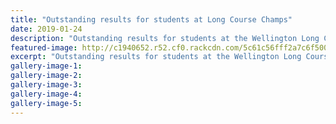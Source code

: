 ```yaml
---
title: "Outstanding results for students at Long Course Champs"
date: 2019-01-24
description: "Outstanding results for students at the Wellington Long Course Championships..."
featured-image: http://c1940652.r52.cf0.rackcdn.com/5c61c56fff2a7c6f500000c3/Wellington-Long-course200-24.1.jpg
excerpt: "Outstanding results for students at the Wellington Long Course Championships."
gallery-image-1: 
gallery-image-2: 
gallery-image-3: 
gallery-image-4: 
gallery-image-5: 
---
```

